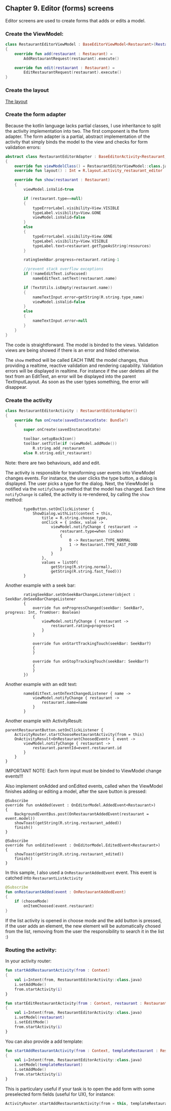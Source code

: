 ## Chapter 9. Editor (forms) screens

Editor screens are used to create forms that adds or edits a model.

### Create the ViewModel:

```kotlin
class RestaurantEditorViewModel : BaseEditorViewModel<Restaurant>(Restaurant())
{
    override fun add(restaurant : Restaurant) =
        AddRestaurantRequest(restaurant).execute()

    override fun edit(restaurant : Restaurant) =
        EditRestaurantRequest(restaurant).execute()
}
```

### Create the layout

[The layout](https://github.com/andob/DobDroidMVVM/blob/master/sample/src/main/res/layout/activity_restaurant_editor.xml)

### Create the form adapter

Because the kotlin language lacks partial classes, I use inheritance to split the activity implementation into two. The first component is the form adapter. The form adapter is a partial, abstract implementation of the activity that simply binds the model to the view and checks for form validation errors:

```kotlin
abstract class RestaurantEditorAdapter : BaseEditorActivity<Restaurant, RestaurantEditorViewModel>()
{
    override fun viewModelClass() = RestaurantEditorViewModel::class.java
    override fun layout() : Int = R.layout.activity_restaurant_editor

    override fun show(restaurant : Restaurant)
    {
        viewModel.isValid=true

        if (restaurant.type==null)
        {
            typeErrorLabel.visibility=View.VISIBLE
            typeLabel.visibility=View.GONE
            viewModel.isValid=false
        }
        else
        {
            typeErrorLabel.visibility=View.GONE
            typeLabel.visibility=View.VISIBLE
            typeLabel.text=restaurant.getTypeAsString(resources)
        }

        ratingSeekBar.progress=restaurant.rating-1

        //prevent stack overflow exceptions
        if (!nameEditText.isFocused)
            nameEditText.setText(restaurant.name)

        if (TextUtils.isEmpty(restaurant.name))
        {
            nameTextInput.error=getString(R.string.type_name)
            viewModel.isValid=false
        }
        else
        {
            nameTextInput.error=null
        }
    }
}
```

The code is straightforward. The model is binded to the views. Validation views are being showed if there is an error and hided otherwise.

The ``show`` method will be called EACH TIME the model changes, thus providing a realtime, reactive validation and rendering capability. Validation errors will be displayed in realtime. For instance if the user deletes all the text from an EditText, an error will be displayed into the parent TextInputLayout. As soon as the user types something, the error will disappear.

### Create the activity

```kotlin
class RestaurantEditorActivity : RestaurantEditorAdapter()
{
    override fun onCreate(savedInstanceState: Bundle?)
    {
        super.onCreate(savedInstanceState)

        toolbar.setupBackIcon()
        toolbar.setTitle(if (viewModel.addMode())
            R.string.add_restaurant
        else R.string.edit_restaurant)
```

Note: there are two behaviours, add and edit.

The activity is responsible for transforming user events into ViewModel changes events. For instance, the user clicks the type button, a dialog is displayed. The user picks a type for the dialog. Next, the ViewModel is notified via the ``notifyChange`` method that the model has changed. Each time ``notifyChange`` is called, the activity is re-rendered, by calling the ``show`` method: 

```
        typeButton.setOnClickListener {
            ShowDialog.withList(context = this,
                title = R.string.choose_type,
                onClick = { index, value ->
                    viewModel.notifyChange { restaurant ->
                        restaurant.type=when (index)
                        {
                            0 -> Restaurant.TYPE_NORMAL
                            1 -> Restaurant.TYPE_FAST_FOOD
                        }
                    }
                },
                values = listOf(
                    getString(R.string.normal),
                    getString(R.string.fast_food)))
        }
```

Another example with a seek bar:

```
        ratingSeekBar.setOnSeekBarChangeListener(object : SeekBar.OnSeekBarChangeListener
        {
            override fun onProgressChanged(seekBar: SeekBar?, progress: Int, fromUser: Boolean)
            {
                viewModel.notifyChange { restaurant ->
                    restaurant.rating=progress+1
                }
            }

            override fun onStartTrackingTouch(seekBar: SeekBar?)
            {
            }

            override fun onStopTrackingTouch(seekBar: SeekBar?)
            {
            }
        })
```

Another example with an edit text:

```
        nameEditText.setOnTextChangedListener { name ->
            viewModel.notifyChange { restaurant ->
                restaurant.name=name
            }
        }
```

Another example with ActivityResult:

```
parentRestaurantButton.setOnClickListener {
    ActivityRouter.startChooseRestaurantActivity(from = this)
    OnActivityResult<OnRestaurantChoosedEvent> { event ->
        viewModel.notifyChange { restaurant ->
            restaurant.parentId=event.restaurant.id
        }
    }
} 
```

IMPORTANT NOTE: Each form input must be binded to ViewModel change events!!!

Also implement onAdded and onEdited events, called when the ViewModel finishes adding or editing a model, after the save button is pressed:

```
@Subscribe
override fun onAdded(event : OnEditorModel.AddedEvent<Restaurant>)
{
    BackgroundEventBus.post(OnRestaurantAddedEvent(restaurant = event.model))
    showToast(getString(R.string.restaurant_added))
    finish()
}

@Subscribe
override fun onEdited(event : OnEditorModel.EditedEvent<Restaurant>)
{
    showToast(getString(R.string.restaurant_edited))
    finish()
}
```

In this sample, I also used a ``OnRestaurantAddedEvent`` event. This event is catched into ``RestaurantListActivity``

```kotlin
@Subscribe
fun onRestaurantAdded(event : OnRestaurantAddedEvent)
{
    if (chooseMode)
        onItemChoosed(event.restaurant)
}
```

If the list activity is opened in choose mode and the add button is pressed, if the user adds an element, the new element will be automatically chosed from the list, removing from the user the responsibility to search it in the list :)

### Routing the activity:

In your activity router:

```kotlin
fun startAddRestaurantActivity(from : Context)
{
    val i=Intent(from, RestaurantEditorActivity::class.java)
    i.setAddMode()
    from.startActivity(i)
}

fun startEditRestaurantActivity(from : Context, restaurant : Restaurant)
{
    val i=Intent(from, RestaurantEditorActivity::class.java)
    i.setModel(restaurant)
    i.setEditMode()
    from.startActivity(i)
}
```

You can also provide a add template:

```kotlin
fun startAddRestaurantActivity(from : Context, templateRestaurant : Restaurant)
{
    val i=Intent(from, RestaurantEditorActivity::class.java)
    i.setModel(templateRestaurant)
    i.setAddMode()
    from.startActivity(i)
}
```

This is particulary useful if your task is to open the add form with some preselected form fields (useful for UX), for instance:

```kotlin
ActivityRouter.startAddRestaurantActivity(from = this, templateRestaurant = Restaurant(type = Restaurant.TYPE_FAST_FOOD))
```
